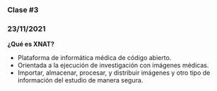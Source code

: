 ### Clase #3 
### 23/11/2021
**¿Qué es XNAT?**
* Plataforma de informática médica de código abierto.
* Orientada a la ejecución de investigación con imágenes médicas.
* Importar, almacenar, procesar, y distribuir imágenes y otro tipo de información del estudio de manera segura.












